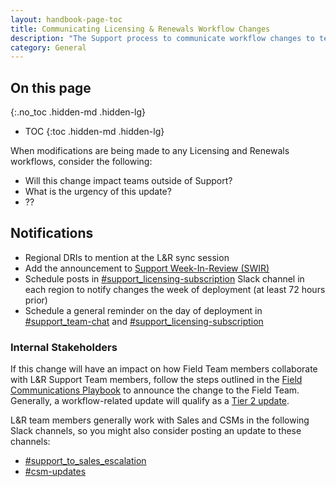 ```yaml
---
layout: handbook-page-toc
title: Communicating Licensing & Renewals Workflow Changes
description: "The Support process to communicate workflow changes to team members"
category: General
---
```


## On this page
{:.no_toc .hidden-md .hidden-lg}

- TOC
{:toc .hidden-md .hidden-lg}

When modifications are being made to any Licensing and Renewals workflows, consider the following: 

* Will this change impact teams outside of Support? 
* What is the urgency of this update? 
* ?? 

## Notifications

* Regional DRIs to mention at the L&R sync session 
* Add the announcement to [Support Week-In-Review (SWIR)](https://about.gitlab.com/handbook/support/#support-week-in-review)
* Schedule posts in [#support_licensing-subscription](https://gitlab.slack.com/archives/C018C623KBJ) Slack channel 
in each region to notify changes the week of deployment (at least 72 hours prior)
* Schedule a general reminder on the day of deployment in [#support_team-chat](https://gitlab.slack.com/archives/CCBJYEWAW) and [#support_licensing-subscription](https://gitlab.slack.com/archives/C018C623KBJ)

### Internal Stakeholders

If this change will have an impact on how Field Team members collaborate with L&R
Support Team members, follow the steps outlined in the [Field Communications Playbook](https://about.gitlab.com/handbook/sales/field-communications/#field-communications-playbook)
to announce the change to the Field Team. Generally, a workflow-related update will qualify as a [Tier 2 update](https://about.gitlab.com/handbook/sales/field-communications/#tier-2-update). 

L&R team members generally work with Sales and CSMs in the following Slack channels, so you might also
consider posting an update to these channels: 
* [#support_to_sales_escalation](https://gitlab.slack.com/archives/C011JT165J5)
* [#csm-updates](https://gitlab.slack.com/archives/C01QETPR7B6)

